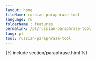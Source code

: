 ```yaml
---
layout: home
fileName: russian-paraphrase-tool
language: ru
folderName : features
permalink: /pl/russian-paraphrase-tool
lang: pl
tool: russian-paraphrase-tool
---
```

{% include section/paraphrase.html %}